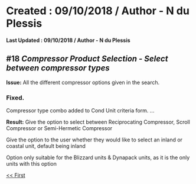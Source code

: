 # Created : 09/10/2018 / Author - N du Plessis
#### Last Updated : 09/10/2018 / Author - N du Plessis

##  #18 **_Compressor Product Selection - Select between compressor types_**

**Issue:** All the different compressor options given in the search.

### Fixed.

Compressor type combo added to Cond Unit criteria form.
...


**Result:** Give the option to select between Reciprocating Compressor, Scroll Compressor or Semi-Hermetic Compressor

Give the option to the user whether they would like to select an inland or coastal unit, default being inland

Option only suitable for the Blizzard units & Dynapack units, as it is the only units with this option



[<< First](https://github.com/bru32/MetSelect-SNAG-List/blob/master/SNAG_1.md)
